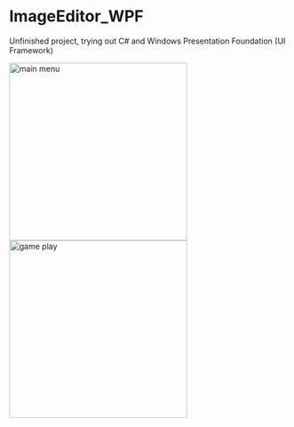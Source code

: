 # ImageEditor_WPF

Unfinished project, trying out C# and Windows Presentation Foundation (UI Framework)

<div class="row">
  <div class="column">
    <img src="https://user-images.githubusercontent.com/59127562/150622298-cdfb64c0-033e-4a58-af3e-1f9e033a44af.PNG" alt="main menu" width="320" height="320">
    <img src="https://user-images.githubusercontent.com/59127562/150622436-a46fd81b-b99f-4386-9b5e-dfd8f1b791f9.PNG" alt="game play" width="320" height="320">
  </div>
</div>
